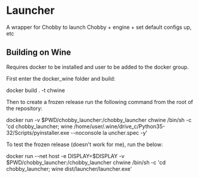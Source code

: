 # Launcher
A wrapper for Chobby to launch Chobby + engine + set default configs up, etc

## Building on Wine

Requires docker to be installed and user to be added to the docker group.

First enter the docker_wine folder and build:

docker build . -t chwine

Then to create a frozen release run the following command from the root of the repository:

docker run -v $PWD/chobby_launcher:/chobby_launcher chwine /bin/sh -c 'cd chobby_launcher; wine /home/user/.wine/drive_c/Python35-32/Scripts/pyinstaller.exe --noconsole la
uncher.spec -y'

To test the frozen release (doesn't work for me), run the below:

docker run --net host -e DISPLAY=$DISPLAY -v $PWD/chobby_launcher:/chobby_launcher  chwine /bin/sh -c 'cd chobby_launcher; wine dist/launcher/launcher.exe'
